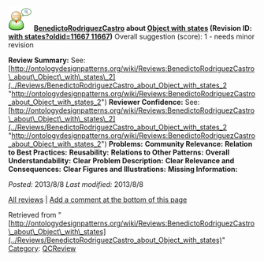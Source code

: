 [![](../images/thumb/2/29/Reviewer.png/48px-Reviewer.png)](../Image/Reviewer.png "Reviewer.png")
__[BenedictoRodriguezCastro](../User/BenedictoRodriguezCastro "User:BenedictoRodriguezCastro") about [Object with states](../Submissions/Object_with_states "Submissions:Object with states") (Revision ID: [with states?oldid=11667 11667](../Submissions/Object "http://ontologydesignpatterns.org/wiki/Submissions:Object"))__
Overall suggestion (score): 1 - needs minor revision




 __Review Summary:__ See:
[http://ontologydesignpatterns.org/wiki/Reviews:BenedictoRodriguezCastro\_about\_Object\_with\_states\_2](../Reviews/BenedictoRodriguezCastro_about_Object_with_states_2 "http://ontologydesignpatterns.org/wiki/Reviews:BenedictoRodriguezCastro_about_Object_with_states_2")
__Reviewer Confidence:__ See:
[http://ontologydesignpatterns.org/wiki/Reviews:BenedictoRodriguezCastro\_about\_Object\_with\_states\_2](../Reviews/BenedictoRodriguezCastro_about_Object_with_states_2 "http://ontologydesignpatterns.org/wiki/Reviews:BenedictoRodriguezCastro_about_Object_with_states_2")
__Problems:__ 
__Community Relevance:__ 
__Relation to Best Practices:__ 
__Reusability:__ 
__Relations to Other Patterns:__ 
__Overall Understandability:__ 
__Clear Problem Description:__ 
__Clear Relevance and Consequences:__ 
__Clear Figures and Illustrations:__ 
__Missing Information:__ 

_Posted:_ 2013/8/8 _Last modified:_ 2013/8/8



[All reviews](../Reviews/Main "Reviews:Main") | [Add a comment at the bottom of this page](index.php@title=Odp%253AAdd_comment&target=../Reviews/BenedictoRodriguezCastro_about_Object_with_states#New_comment "http://ontologydesignpatterns.org/wiki/index.php?title=Odp:Add_comment&target=Reviews:BenedictoRodriguezCastro_about_Object_with_states#New_comment")


Retrieved from "[http://ontologydesignpatterns.org/wiki/Reviews:BenedictoRodriguezCastro\_about\_Object\_with\_states](../Reviews/BenedictoRodriguezCastro_about_Object_with_states)"
 [Category](http://ontologydesignpatterns.org/wiki/Special:Categories "Special:Categories"): [QCReview](../Category/QCReview "Category:QCReview")